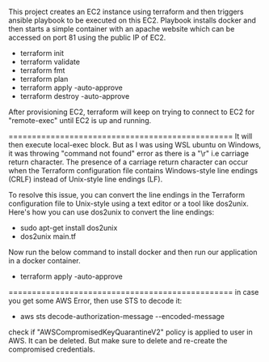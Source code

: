 This project creates an EC2 instance using terraform and then triggers ansible playbook to be executed on this EC2. Playbook installs docker and then starts a simple container with an apache website which can be accessed on port 81 using the public IP of EC2.


- terraform init
- terraform validate
- terraform fmt
- terraform plan
- terraform apply -auto-approve
- terraform destroy -auto-approve

After provisioning EC2, terraform will keep on trying to connect to EC2 for "remote-exec" until EC2 is up and running.

================================================
It will then execute local-exec block. But as I was using WSL ubuntu on Windows, it was throwing "command not found" error as there is a "\r" i.e carriage return character. The presence of a carriage return character can occur when the Terraform configuration file contains Windows-style line endings (CRLF) instead of Unix-style line endings (LF).

To resolve this issue, you can convert the line endings in the Terraform configuration file to Unix-style using a text editor or a tool like dos2unix. Here's how you can use dos2unix to convert the line endings:
- sudo apt-get install dos2unix
- dos2unix main.tf

Now run the below command to install docker and then run our application in a docker container.
- terraform apply -auto-approve

================================================
in case you get some AWS Error, then use STS to decode it:
- aws sts decode-authorization-message --encoded-message <ENCODED MESSAGE>

check if "AWSCompromisedKeyQuarantineV2" policy is applied to user in AWS. It can be deleted. But make sure to delete and re-create the compromised credentials.

